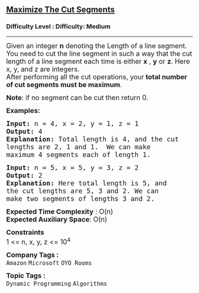 <h2><a href="https://www.geeksforgeeks.org/problems/cutted-segments1642/1">Maximize The Cut Segments</a></h2><h3>Difficulty Level : Difficulty: Medium</h3><hr><div class="problems_problem_content__Xm_eO"><p><span style="font-size: 18px;">Given an integer <strong>n</strong> denoting the Length of a line segment. You need to cut the line segment in such&nbsp;a way that the cut length of a line segment each time is either <strong>x</strong> , <strong>y</strong> or <strong>z</strong>. Here x, y, and z are integers.<br>After performing&nbsp;all the cut operations, your<strong> total number of cut segments must be maximum</strong>.</span></p>
<p><span style="font-size: 18px;"><strong>Note</strong>:&nbsp;if no segment can be cut then return 0.</span></p>
<p><strong><span style="font-size: 18px;">Examples:</span></strong></p>
<pre><strong><span style="font-size: 18px;">Input: </span></strong><span style="font-size: 18px;">n = 4, x = 2, y = 1, z = 1
<strong>Output: </strong>4<strong>
Explanation: </strong>Total length is 4, and the cut
lengths are 2, 1 and 1.&nbsp; We can make
maximum 4 segments each of length 1.</span>
</pre>
<pre><strong><span style="font-size: 18px;">Input: </span></strong><span style="font-size: 18px;">n = 5, x = 5, y = 3, z = 2
<strong>Output: </strong>2<strong>
Explanation: </strong>Here total length is 5,&nbsp;and
the cut lengths are 5, 3 and 2. We can
make two segments of lengths 3 and 2.</span></pre>
<p><span style="font-size: 18px;"><strong>Expected Time Complexity</strong> : O(n)<br><strong>Expected Auxiliary Space</strong>: O(n)</span></p>
<p><span style="font-size: 18px;"><strong>Constraints</strong><br>1 &lt;= n, x, y, z &lt;= 10<sup>4</sup></span></p></div><p><span style=font-size:18px><strong>Company Tags : </strong><br><code>Amazon</code>&nbsp;<code>Microsoft</code>&nbsp;<code>OYO Rooms</code>&nbsp;<br><p><span style=font-size:18px><strong>Topic Tags : </strong><br><code>Dynamic Programming</code>&nbsp;<code>Algorithms</code>&nbsp;